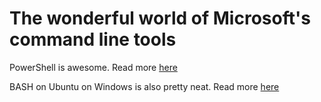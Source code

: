 # The wonderful world of Microsoft's command line tools

PowerShell is awesome.  Read more [here](./powershell)

BASH on Ubuntu on Windows is also pretty neat.  Read more [here](./wsl)